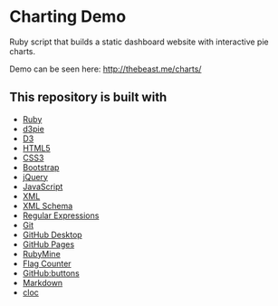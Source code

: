 # Charting Demo

Ruby script that builds a static dashboard website with interactive pie charts.

Demo can be seen here: http://thebeast.me/charts/

## This repository is built with

- [Ruby](https://www.ruby-lang.org)
- [d3pie](http://d3pie.org/)
- [D3](https://d3js.org/)
- [HTML5](https://developer.mozilla.org/en-US/docs/Web/Guide/HTML/HTML5)
- [CSS3](https://developer.mozilla.org/en-US/docs/Web/CSS/CSS3)
- [Bootstrap](https://getbootstrap.com/)
- [jQuery](https://jquery.com/)
- [JavaScript](https://en.wikipedia.org/wiki/JavaScript)
- [XML](https://en.wikipedia.org/wiki/XML)
- [XML Schema](https://en.wikipedia.org/wiki/XML_schema)
- [Regular Expressions](https://en.wikipedia.org/wiki/Regular_expression)
- [Git](https://git-scm.com/)
- [GitHub Desktop](https://desktop.github.com/)
- [GitHub Pages](https://pages.github.com)
- [RubyMine](https://www.jetbrains.com/ruby)
- [Flag Counter](https://flagcounter.com/)
- [GitHub:buttons](https://buttons.github.io/)
- [Markdown](https://daringfireball.net/projects/markdown)
- [cloc](https://github.com/AlDanial/cloc)
